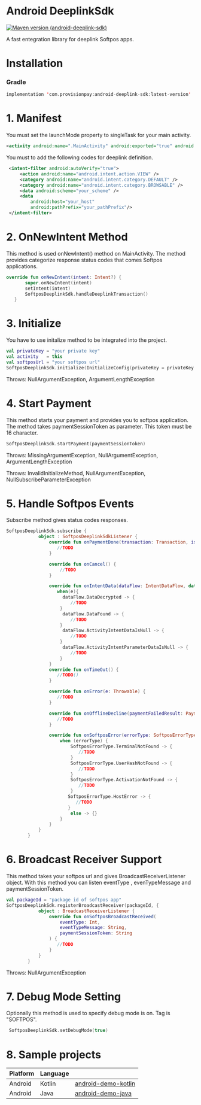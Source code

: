 [1]: https://en.wikipedia.org/wiki/Fox
# Android DeeplinkSdk
[![Maven version (android-deeplink-sdk)](https://img.shields.io/maven-metadata/v.svg?label=maven-central&metadataUrl=https%3A%2F%2Frepo1.maven.org%2Fmaven2%2Fcom%2Fprovisionpay%2Fandroid-deeplink-sdk%2Fmaven-metadata.xml)](https://central.sonatype.com/namespace/com.provisionpay)

A fast entegration library for deeplink Softpos apps.

# Installation

### Gradle
``` kotlin
implementation 'com.provisionpay:android-deeplink-sdk:latest-version'
``` 

# 1. Manifest
You must set the launchMode property to singleTask for your main activity.
``` xml
<activity android:name=".MainActivity" android:exported="true" android:launchMode="singleTask">
``` 

You must to add the following codes for deeplink definition.
``` xml
 <intent-filter android:autoVerify="true">
     <action android:name="android.intent.action.VIEW" />
     <category android:name="android.intent.category.DEFAULT" />
     <category android:name="android.intent.category.BROWSABLE" />
     <data android:scheme="your_scheme" /> 
     <data
         android:host="your_host"
         android:pathPrefix="your_pathPrefix"/> 
 </intent-filter>
``` 
# 2. OnNewIntent Method
This method is used onNewIntent() method on MainActivity. The method provides categorize response status codes that comes Softpos applications.
 ``` kotlin
 override fun onNewIntent(intent: Intent?) {
        super.onNewIntent(intent)
        setIntent(intent)
        SoftposDeeplinkSdk.handleDeeplinkTransaction()
    }
 ``` 
 
# 3. Initialize
You have to use initalize method to be integrated into the project.
 ``` kotlin
val privateKey = "your private key" 
val activity   = this
val softposUrl = "your softpos url"
SoftposDeeplinkSdk.initialize(InitializeConfig(privateKey = privateKey ,activity = activity ,softposUrl = softposUrl))
``` 
Throws: NullArgumentException, ArgumentLengthException

# 4. Start Payment
This method starts your payment and provides you to softpos application. The method takes paymentSessionToken as parameter. This token must be 16 character.
 ``` kotlin
 SoftposDeeplinkSdk.startPayment(paymentSessionToken)
 ``` 
 Throws: MissingArgumentException, NullArgumentException, ArgumentLengthException
 

Throws: InvalidInitializeMethod, NullArgumentException, NullSubscribeParameterException  

# 5. Handle Softpos Events
Subscribe method gives status codes responses.
``` kotlin
SoftposDeeplinkSdk.subscribe {
            object : SoftposDeeplinkSdkListener {
                override fun onPaymentDone(transaction: Transaction, isApproved: Boolean) {
                   //TODO
                }

                override fun onCancel() {
                    //TODO
                }

                override fun onIntentData(dataFlow: IntentDataFlow, data : String) {
                   when(e){
                     dataFlow.DataDecrypted -> {
                        //TODO
                    }
                     dataFlow.DataFound -> {
                        //TODO
                    }
                     dataFlow.ActivityIntentDataIsNull -> {
                        //TODO
                    }
                     dataFlow.ActivityIntentParameterDataIsNull -> {
                        //TODO
                    }
                }
                override fun onTimeOut() {
                   //TODO()
                }

                override fun onError(e: Throwable) {
                   //TODO
                }

                override fun onOfflineDecline(paymentFailedResult: PaymentFailedResult?) {
                   //TODO
                }

                override fun onSoftposError(errorType: SoftposErrorType,description:String?) {
                    when (errorType) {
                        SoftposErrorType.TerminalNotFound -> {
                           //TODO
                        }
                        SoftposErrorType.UserHashNotFound -> {
                           //TODO
                        }
                        SoftposErrorType.ActivationNotFound -> {
                           //TODO
                        }
                       SoftposErrorType.HostError -> {
                          //TODO
                       }
                        else -> {}
                    }
                }
            }
        }
```
# 6. Broadcast Receiver Support
This method takes your softpos url and gives BroadcastReceiverListener object. With this method you can listen eventType , evenTypeMessage and paymentSessionToken. 

``` kotlin
val packageId = "package id of softpos app"
SoftposDeeplinkSdk.registerBroadcastReceiver(packageId, {
            object : BroadcastReceiverListener {
                override fun onSoftposBroadcastReceived(
                    eventType: Int,
                    eventTypeMessage: String,
                    paymentSessionToken: String
                ) {
                   //TODO
                }
            }
        }
 ```       
 Throws: NullArgumentException
 
# 7. Debug Mode Setting
Optionally this method is used to specify debug mode is on.
Tag is "SOFTPOS".
 ``` kotlin
  SoftposDeeplinkSdk.setDebugMode(true)
 ``` 

 # 8. Sample projects
 | Platform  | Language |                                                           |
|------------|--------------|--------------------------------------------------------------|
| Android   |Kotlin           | [android-demo-kotlin](https://github.com/ProvisionPay/android-demo-kotlin)    |
| Android   |Java       | [android-demo-java](https://github.com/ProvisionPay/android-demo-java) |




